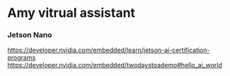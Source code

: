 # Amy vitrual assistant
### Jetson Nano 
https://developer.nvidia.com/embedded/learn/jetson-ai-certification-programs
https://developer.nvidia.com/embedded/twodaystoademo#hello_ai_world
